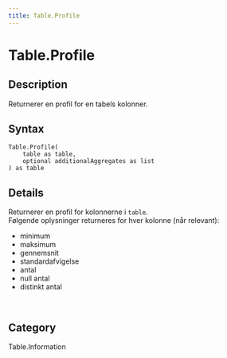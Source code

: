 ```yaml
---
title: Table.Profile
---
```


# Table.Profile


## Description

Returnerer en profil for en tabels kolonner.


## Syntax

```powerquery
Table.Profile(
    table as table,
    optional additionalAggregates as list
) as table
```


## Details

Returnerer en profil for kolonnerne i <code>table</code>.<br />Følgende oplysninger returneres for hver kolonne (når relevant):<ul>  <li>minimum</li>  <li>maksimum</li>  <li>gennemsnit</li>  <li>standardafvigelse</li>  <li>antal</li>  <li>null antal</li>  <li>distinkt antal</li></ul><br />



## Category
Table.Information
